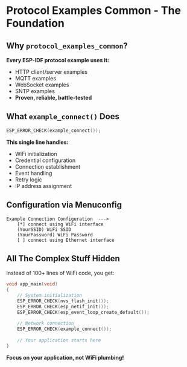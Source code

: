 # Protocol Examples Common - The Foundation

<div class="grid grid-cols-2 gap-8">

<div>

## Why `protocol_examples_common`?
**Every ESP-IDF protocol example uses it:**
- HTTP client/server examples
- MQTT examples 
- WebSocket examples
- SNTP examples
- **Proven, reliable, battle-tested**

## What `example_connect()` Does
```c
ESP_ERROR_CHECK(example_connect());
```
**This single line handles:**
- WiFi initialization
- Credential configuration  
- Connection establishment
- Event handling
- Retry logic
- IP address assignment

</div>

<div>

## Configuration via Menuconfig
```
Example Connection Configuration  --->
    [*] connect using WiFi interface
    (YourSSID) WiFi SSID
    (YourPassword) WiFi Password
    [ ] connect using Ethernet interface
```

## All The Complex Stuff Hidden
Instead of 100+ lines of WiFi code, you get:
```c
void app_main(void)
{
    // System initialization
    ESP_ERROR_CHECK(nvs_flash_init());
    ESP_ERROR_CHECK(esp_netif_init());
    ESP_ERROR_CHECK(esp_event_loop_create_default());
    
    // Network connection
    ESP_ERROR_CHECK(example_connect());
    
    // Your application starts here
}
```

**Focus on your application, not WiFi plumbing!**

</div>

</div>
